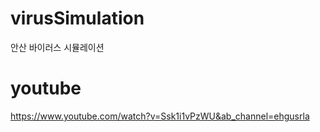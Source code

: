 # virusSimulation
안산 바이러스 시뮬레이션
# youtube
https://www.youtube.com/watch?v=Ssk1i1vPzWU&ab_channel=ehgusrla
